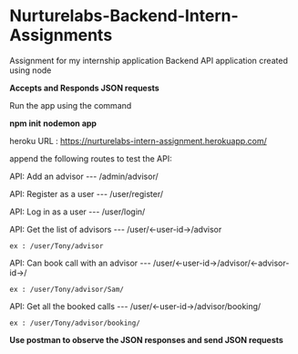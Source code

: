 # Nurturelabs-Backend-Intern-Assignments
Assignment for my internship application 
Backend API application created using node 

**Accepts and Responds JSON requests**

Run the app using the command 

__npm init__
__nodemon app__


heroku URL : 
https://nurturelabs-intern-assignment.herokuapp.com/

append the following routes to test the API:

API: Add an advisor
--- /admin/advisor/

API: Register as a user
--- /user/register/

API: Log in as a user
--- /user/login/

API: Get the list of advisors
--- /user/<-user-id->/advisor

    ex : /user/Tony/advisor
  
API: Can book call with an advisor
--- /user/<-user-id->/advisor/<-advisor-id->/

    ex : /user/Tony/advisor/Sam/
  
API: Get all the booked calls
--- /user/<-user-id->/advisor/booking/

    ex : /user/Tony/advisor/booking/


__Use postman to observe the JSON responses and send JSON requests__
